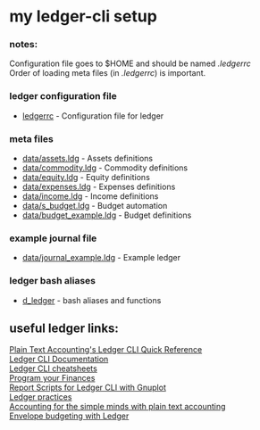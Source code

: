 # my ledger-cli setup

### notes:
Configuration file goes to $HOME and should be named _.ledgerrc_   
Order of loading meta files (in _.ledgerrc_) is important.   


### ledger configuration file
- [ledgerrc](ledgerrc) - Configuration file for ledger

### meta files
- [data/assets.ldg](data/assets.ldg) - Assets definitions    
- [data/commodity.ldg](data/commodity.ldg) - Commodity definitions   
- [data/equity.ldg](data/equity.ldg) - Equity definitions   
- [data/expenses.ldg](data/expenses.ldg) - Expenses definitions   
- [data/income.ldg](data/income.ldg) - Income definitions   
- [data/s_budget.ldg](data/s_budget.ldg) - Budget automation   
- [data/budget_example.ldg](data/budget_example.ldg) - Budget definitions   

### example journal file
- [data/journal_example.ldg](data/journal_example.ldg) - Example ledger

### ledger bash aliases
- [d_ledger](d_ledger) - bash aliases and functions

## useful ledger links:

[Plain Text Accounting's Ledger CLI Quick Reference](http://plaintextaccounting.org/quickref)   
[Ledger CLI Documentation](https://www.ledger-cli.org/docs.html)   
[Ledger CLI cheatsheets](https://devhints.io/ledger)   
[Program your Finances](https://www.petekeen.net/finance)   
[Report Scripts for Ledger CLI with Gnuplot](https://www.sundialdreams.com/report-scripts-for-ledger-cli-with-gnuplot/)   
[Ledger practices](https://felixcrux.com/blog/ledger-practices)   
[Accounting for the simple minds with plain text accounting](https://dustri.org/b/accounting-for-the-simple-minds-with-plain-text-accounting.html)   
[Envelope budgeting with Ledger](https://rjurga.github.io/2018/05/10/ledger.html)




